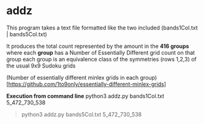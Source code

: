 # addz

This program takes a text file formatted like the two included (bands1Col.txt | bands5Col.txt)

It produces the total count represented by the amount in the **416 groups**
where each **group** has a Number of Essentially Different grid count on that group
each group is an equivalence class of the symmetries (rows 1,2,3) of the usual 9x9 Sudoku grids

(Number of essentially different minlex grids in each group)[https://github.com/1to9only/essentially-different-minlex-grids]

**Execution from command line**
python3 addz.py bands1Col.txt
5_472_730_538
>python3 addz.py bands5Col.txt
5_472_730_538
>


  

